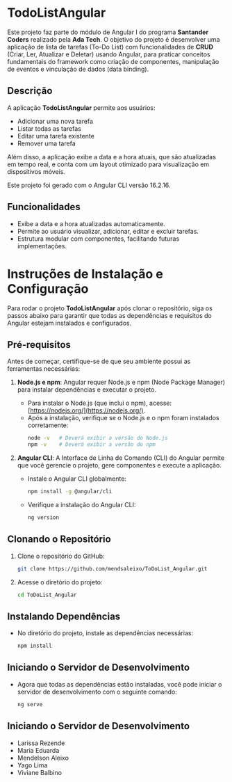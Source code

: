 # TodoListAngular

Este projeto faz parte do módulo de Angular I do programa **Santander Coders** realizado pela **Ada Tech**. O objetivo do projeto é desenvolver uma aplicação de lista de tarefas (To-Do List) com funcionalidades de **CRUD** (Criar, Ler, Atualizar e Deletar) usando Angular, para praticar conceitos fundamentais do framework como criação de componentes, manipulação de eventos e vinculação de dados (data binding).

## Descrição

A aplicação **TodoListAngular** permite aos usuários:
- Adicionar uma nova tarefa
- Listar todas as tarefas
- Editar uma tarefa existente
- Remover uma tarefa

Além disso, a aplicação exibe a data e a hora atuais, que são atualizadas em tempo real, e conta com um layout otimizado para visualização em dispositivos móveis.

Este projeto foi gerado com o Angular CLI versão 16.2.16.

## Funcionalidades

- Exibe a data e a hora atualizadas automaticamente.
- Permite ao usuário visualizar, adicionar, editar e excluir tarefas.
- Estrutura modular com componentes, facilitando futuras implementações.

# Instruções de Instalação e Configuração

Para rodar o projeto **TodoListAngular** após clonar o repositório, siga os passos abaixo para garantir que todas as dependências e requisitos do Angular estejam instalados e configurados.

## Pré-requisitos

Antes de começar, certifique-se de que seu ambiente possui as ferramentas necessárias:

1. **Node.js e npm**: Angular requer Node.js e npm (Node Package Manager) para instalar dependências e executar o projeto.

   - Para instalar o Node.js (que inclui o npm), acesse: [https://nodejs.org/](https://nodejs.org/).
   - Após a instalação, verifique se o Node.js e o npm foram instalados corretamente:
     ```bash
     node -v   # Deverá exibir a versão do Node.js
     npm -v    # Deverá exibir a versão do npm
     ```

2. **Angular CLI**: A Interface de Linha de Comando (CLI) do Angular permite que você gerencie o projeto, gere componentes e execute a aplicação.

   - Instale o Angular CLI globalmente:
     ```bash
     npm install -g @angular/cli
     ```
   - Verifique a instalação do Angular CLI:
     ```bash
     ng version
     ```

## Clonando o Repositório

1. Clone o repositório do GitHub:
     ```bash
     git clone https://github.com/mendsaleixo/ToDoList_Angular.git
     ```

3. Acesse o diretório do projeto:
    ```bash
    cd ToDoList_Angular
    ```

## Instalando Dependências

  - No diretório do projeto, instale as dependências necessárias:
    ```bash
    npm install
    ```

## Iniciando o Servidor de Desenvolvimento
  - Agora que todas as dependências estão instaladas, você pode iniciar o servidor de desenvolvimento com o seguinte comando:
    ```bash
    ng serve
    ```
    
## Iniciando o Servidor de Desenvolvimento
  - Larissa Rezende
  - Maria Eduarda
  - Mendelson Aleixo
  - Yago Lima
  - Viviane Balbino
